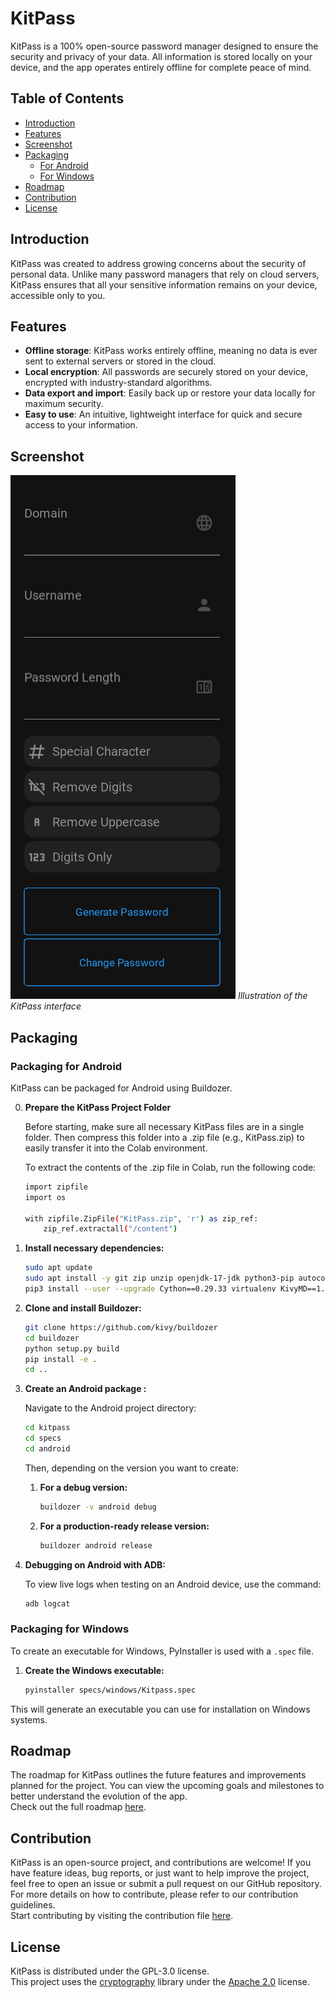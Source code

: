 # KitPass

KitPass is a 100% open-source password manager designed to ensure the security and privacy of your data. All information is stored locally on your device, and the app operates entirely offline for complete peace of mind.

## Table of Contents

- [Introduction](#introduction)
- [Features](#features)
- [Screenshot](#screenshot)
- [Packaging](#packaging)
  - [For Android](#packaging-for-android)
  - [For Windows](#packaging-for-windows)
- [Roadmap](#roadmap)
- [Contribution](#contribution)
- [License](#license)

## Introduction

KitPass was created to address growing concerns about the security of personal data. Unlike many password managers that rely on cloud servers, KitPass ensures that all your sensitive information remains on your device, accessible only to you.

## Features

- **Offline storage**: KitPass works entirely offline, meaning no data is ever sent to external servers or stored in the cloud.
- **Local encryption**: All passwords are securely stored on your device, encrypted with industry-standard algorithms.
- **Data export and import**: Easily back up or restore your data locally for maximum security.
- **Easy to use**: An intuitive, lightweight interface for quick and secure access to your information.

## Screenshot

![KitPass Screenshot](assets/images/screenshot.png)
*Illustration of the KitPass interface*

## Packaging

### Packaging for Android

KitPass can be packaged for Android using Buildozer.

0. **Prepare the KitPass Project Folder**

    Before starting, make sure all necessary KitPass files are in a single folder. Then compress this folder into a .zip file (e.g., KitPass.zip) to easily transfer it into the Colab environment.

    To extract the contents of the .zip file in Colab, run the following code:

    ```bash
    import zipfile
    import os

    with zipfile.ZipFile("KitPass.zip", 'r') as zip_ref:
        zip_ref.extractall("/content")
    ```

1. **Install necessary dependencies:**

    ```bash
    sudo apt update
    sudo apt install -y git zip unzip openjdk-17-jdk python3-pip autoconf libtool pkg-config zlib1g-dev libncurses5-dev libncursesw5-dev libtinfo5 cmake libffi-dev libssl-dev
    pip3 install --user --upgrade Cython==0.29.33 virtualenv KivyMD==1.1.1
    ```

2. **Clone and install Buildozer:**

    ```bash
    git clone https://github.com/kivy/buildozer
    cd buildozer
    python setup.py build
    pip install -e .
    cd ..
    ```

3. **Create an Android package :**

    Navigate to the Android project directory:

    ```bash
    cd kitpass
    cd specs
    cd android
    ```

    Then, depending on the version you want to create:

    1. **For a debug version:**

        ```bash
        buildozer -v android debug
        ```

    2. **For a production-ready release version:**

        ```bash
        buildozer android release
        ```

4. **Debugging on Android with ADB:**

   To view live logs when testing on an Android device, use the command:

    ```bash
    adb logcat
    ```

### Packaging for Windows

To create an executable for Windows, PyInstaller is used with a `.spec` file.

1. **Create the Windows executable:**

    ```bash
    pyinstaller specs/windows/Kitpass.spec
    ```

This will generate an executable you can use for installation on Windows systems.

## Roadmap

The roadmap for KitPass outlines the future features and improvements planned for the project. You can view the upcoming goals and milestones to better understand the evolution of the app.  
Check out the full roadmap [here](ROADMAP.md).

## Contribution

KitPass is an open-source project, and contributions are welcome! If you have feature ideas, bug reports, or just want to help improve the project, feel free to open an issue or submit a pull request on our GitHub repository.  
For more details on how to contribute, please refer to our contribution guidelines.  
Start contributing by visiting the contribution file [here](CONTRIBUTING.md).

## License

KitPass is distributed under the GPL-3.0 license.  
This project uses the [cryptography](https://cryptography.io/) library under the [Apache 2.0](https://github.com/pyca/cryptography/blob/main/LICENSE.APACHE) license.
